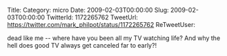 Title: 
Category: micro
Date: 2009-02-03T00:00:00
Slug: 2009-02-03T00:00:00
TwitterId: 1172265762
TweetUrl: https://twitter.com/mark_philpot/status/1172265762
ReTweetUser: 

dead like me -- where have you been all my TV watching life? And why the hell does good TV always get canceled far to early?!